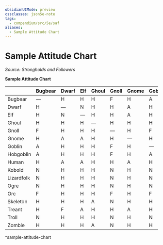```yaml
---
obsidianUIMode: preview
cssclasses: json5e-note
tags:
  - compendium/src/5e/saf
aliases:
  - Sample Attitude Chart
---
```

# Sample Attitude Chart
*Source: Strongholds and Followers* 

**Sample Attitude Chart**

|  | Bugbear | Dwarf | Elf | Ghoul | Gnoll | Gnome | Goblin | Hobgoblin | Human | Kobold | Lizardfolk | Ogre | Orc | Skeleton | Treant | Troll | Zombie |
|--|---------|-------|-----|-------|-------|-------|--------|-----------|-------|--------|------------|------|-----|----------|--------|-------|--------|
| Bugbear | — | H | H | H | F | H | A | A | H | N | N | N | F | H | H | N | H |
| Dwarf | H | — | N | H | H | A | H | H | A | H | H | H | H | H | F | H | H |
| Elf | H | N | — | H | H | A | H | H | A | H | H | H | H | H | A | H | H |
| Ghoul | H | H | H | — | H | H | H | H | H | H | H | H | H | A | H | N | A |
| Gnoll | F | H | H | H | — | H | F | F | H | N | N | N | F | N | H | N | N |
| Gnome | H | A | A | H | H | — | H | H | A | H | H | H | H | H | A | H | H |
| Goblin | A | H | H | H | F | H | — | A | H | N | N | N | F | H | H | N | H |
| Hobgoblin | A | H | H | H | F | H | A | — | H | N | N | N | F | H | H | N | H |
| Human | H | A | A | H | H | A | H | H | — | H | H | H | H | H | F | H | H |
| Kobold | N | H | H | H | N | H | N | N | H | — | F | N | N | H | H | N | H |
| Lizardfolk | N | H | H | H | N | H | N | N | H | F | — | F | F | H | H | N | H |
| Ogre | N | H | H | H | N | H | N | N | H | N | F | — | F | H | H | N | H |
| Orc | F | H | H | H | F | H | F | F | H | N | F | F | — | H | H | N | H |
| Skeleton | H | H | H | A | N | H | H | H | H | H | H | H | H | — | H | N | A |
| Treant | H | F | A | H | H | A | H | H | F | H | H | H | H | H | — | H | H |
| Troll | N | H | H | H | N | H | N | N | H | N | N | N | N | N | H | — | N |
| Zombie | H | H | H | A | N | H | H | H | H | H | H | H | H | A | H | N | — |
^sample-attitude-chart
